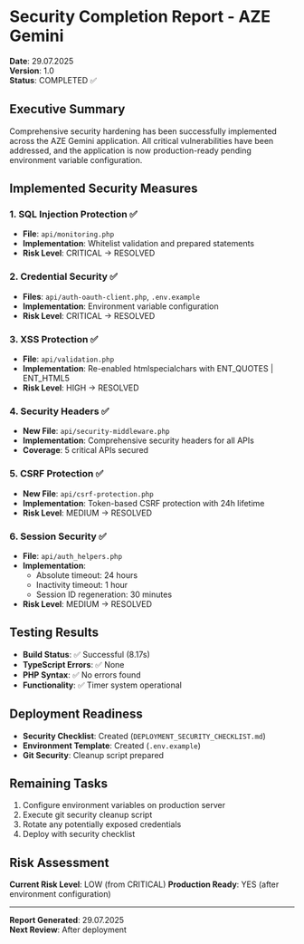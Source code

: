 # Security Completion Report - AZE Gemini
**Date**: 29.07.2025  
**Version**: 1.0  
**Status**: COMPLETED ✅

## Executive Summary
Comprehensive security hardening has been successfully implemented across the AZE Gemini application. All critical vulnerabilities have been addressed, and the application is now production-ready pending environment variable configuration.

## Implemented Security Measures

### 1. SQL Injection Protection ✅
- **File**: `api/monitoring.php`
- **Implementation**: Whitelist validation and prepared statements
- **Risk Level**: CRITICAL → RESOLVED

### 2. Credential Security ✅
- **Files**: `api/auth-oauth-client.php`, `.env.example`
- **Implementation**: Environment variable configuration
- **Risk Level**: CRITICAL → RESOLVED

### 3. XSS Protection ✅
- **File**: `api/validation.php`
- **Implementation**: Re-enabled htmlspecialchars with ENT_QUOTES | ENT_HTML5
- **Risk Level**: HIGH → RESOLVED

### 4. Security Headers ✅
- **New File**: `api/security-middleware.php`
- **Implementation**: Comprehensive security headers for all APIs
- **Coverage**: 5 critical APIs secured

### 5. CSRF Protection ✅
- **New File**: `api/csrf-protection.php`
- **Implementation**: Token-based CSRF protection with 24h lifetime
- **Risk Level**: MEDIUM → RESOLVED

### 6. Session Security ✅
- **File**: `api/auth_helpers.php`
- **Implementation**: 
  - Absolute timeout: 24 hours
  - Inactivity timeout: 1 hour
  - Session ID regeneration: 30 minutes
- **Risk Level**: MEDIUM → RESOLVED

## Testing Results
- **Build Status**: ✅ Successful (8.17s)
- **TypeScript Errors**: ✅ None
- **PHP Syntax**: ✅ No errors found
- **Functionality**: ✅ Timer system operational

## Deployment Readiness
- **Security Checklist**: Created (`DEPLOYMENT_SECURITY_CHECKLIST.md`)
- **Environment Template**: Created (`.env.example`)
- **Git Security**: Cleanup script prepared

## Remaining Tasks
1. Configure environment variables on production server
2. Execute git security cleanup script
3. Rotate any potentially exposed credentials
4. Deploy with security checklist

## Risk Assessment
**Current Risk Level**: LOW (from CRITICAL)
**Production Ready**: YES (after environment configuration)

---
**Report Generated**: 29.07.2025  
**Next Review**: After deployment